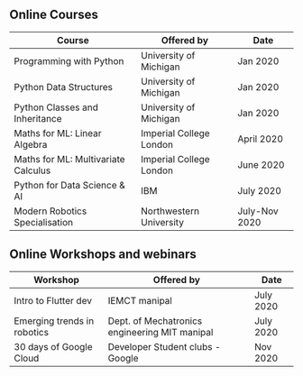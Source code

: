 ## Online Courses  

Course|Offered by|Date      |
------|----------|-----------
Programming with Python|University of Michigan|Jan 2020|  
Python Data Structures|University of Michigan|Jan 2020|  
Python Classes and Inheritance|University of Michigan|Jan 2020|  
Maths for ML: Linear Algebra|Imperial College London|April 2020|  
Maths for ML: Multivariate Calculus|Imperial College London|June 2020|  
Python for Data Science & AI|IBM|July 2020 |  
Modern Robotics Specialisation|Northwestern University|July-Nov 2020|  

## Online Workshops and webinars  

Workshop|Offered by|Date |
--------|----------|------
Intro to Flutter dev |IEMCT manipal |July 2020 |  
Emerging trends in robotics|Dept. of Mechatronics engineering MIT manipal |July 2020 |  
30 days of Google Cloud|Developer Student clubs - Google |Nov 2020|  


 

